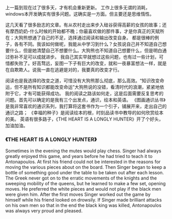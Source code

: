 上一篇到现在过了很多天，才有机会重新更新。
工作上很多无谓的消耗，windows本开发确实有很多问题。这确实是一方面。但主要还是思维惰性。

这几天看了很多励志的文章。有从农村走出来步入硅谷获得高薪的女孩的故事；还有摩西奶奶-什么时候的开始都不晚；你最喜欢做的那件事，才是你真正的天赋所在；大狗熊想通了自己的不足，选择通过阅读和输出改变自身。
都是很棒的例子，各有不同。我该如何做呢，我能从中学习到什么？女孩说自己并不知道自己想要什么，但是她清楚自己不想要什么。大狗熊也不知道自己想要什么，但是明白通过弥补不足可以成就进步。
我自己其实早就想过这些问题，也有过一些计划，可惜都失败了。好高骛远，妄图一下子有巨大的改变，就和一夜暴富想法一样，就是在自欺欺人。说我一直在逃避是对的，我要真的改变才行。

阅读也是我选择的改变之道，可惜没有大狗熊那么彻底，那么高效。“知识改变命运，但不是所有知识都能改变命运”大狗熊说的没错，看清时代的浪潮，紧紧地依附于它，才有可能获得成功。
我的阅读之路该如何走，这是后面需要反复思考的问题。首先可以确定的是我有三个出发点，通识，绘本和英语。
《图画通识丛书》是我非常喜欢的通识系列，我打算将这套书作为一个引子，铺展开来，走出自己的通识之路；
《幸福的种子》是阅读绘本的根，时刻品读书中教导的如何欣赏绘本的美。
英语有很多路子，《THE HEART IS A LONGLY HUNTER》开了个好头，加油加油。

### 《THE HEART IS A LONGLY HUNTER》

Sometimes in the evening the mutes would play chess. Singer had always greatly enjoyed this game, and years before he had tried to teach it to Antonapoulos. At first his friend could not be interested in the reasons for moving the various pieces about on the board. Then Singer began to keep a bottle of something good under the table to be taken out after each lesson. The Greek never got on to the erratic movements of the knights and the sweeping mobility of the queens, but he learned to make a few set, opening moves. He preferred the white pieces and would not play if the black men were given him. After the first moves Singer worked out the game by himself while his friend looked on drowsily. If Singer made brilliant attacks on his own men so that in the end the black king was killed, Antonapoulos was always very proud and pleased.